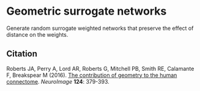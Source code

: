 # Geometric surrogate networks

Generate random surrogate weighted networks that preserve the effect of distance on the weights.

## Citation
Roberts JA, Perry A, Lord AR, Roberts G, Mitchell PB, Smith RE, Calamante F, Breakspear M (2016). [The contribution of geometry to the human connectome](http://www.sciencedirect.com/science/article/pii/S105381191500806X). *NeuroImage* **124**: 379-393.
